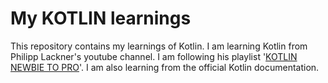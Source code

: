 # My KOTLIN learnings

This repository contains my learnings of Kotlin. I am learning Kotlin from Philipp Lackner's youtube channel. I am following his playlist '[KOTLIN NEWBIE TO PRO](https://youtube.com/playlist?list=PLQkwcJG4YTCRSQikwhtoApYs9ij_Hc5Z9)'. I am also learning from the official Kotlin documentation.